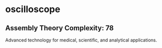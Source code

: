 # oscilloscope

## Assembly Theory Complexity: 78
Advanced technology for medical, scientific, and analytical applications.
